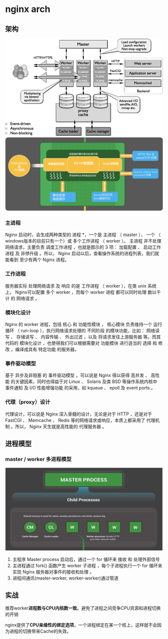 # nginx arch

## 架构
![ img ](res/nginx-arch.png)
![ img ](res/nginx-inner.png)

### 主进程
Nginx 启动时，会生成两种类型的 进程 *，一个是 主进程 （ master ）， 一个 （ windows版本的目前只有一个）或 多个工作进程 （ worker ）。 主进程 并不处理网络请求，主要负责 调度工作进程 ，也就是图示的 3 项： 加载配置 、 启动工作进程 及 非停升级 。所以， Nginx 启动以后，查看操作系统的进程列表，我们就能看到 至少有两个 Nginx 进程。

### 工作进程
服务器实际 处理网络请求 及 响应 的是 工作进程 （ worker ），在类 unix 系统上， Nginx可以配置 多个 worker ，而每个 worker 进程 都可以同时处理 数以千计 的 网络请求 。

### 模块化设计
Nginx 的 worker 进程，包括 核心 和 功能性模块 ， 核心模块 负责维持一个 运行循环 （ run-loop ），执行网络请求处理的 不同阶段 的模块功能，比如： 网络读写 、 存储读写 、 内容传输 、 外出过滤 ，以及 将请求发往上游服务器 等。而其代码的 模块化设计 ，也使得我们可以根据需要对 功能模块 进行适当的 选择 和 修改 ，编译成具有 特定功能 的服务器。

### 事件驱动模型
基于 异步及非阻塞 的 事件驱动模型 ，可以说是 Nginx 得以获得 高并发 、 高性能 的关键因素，同时也得益于对 Linux 、 Solaris 及类 BSD 等操作系统内核中 事件通知 及 I/O 性能增强功能 的采用，如 kqueue 、 epoll 及 event ports 。

### 代理（proxy）设计
代理设计，可以说是 Nginx 深入骨髓的设计，无论是对于 HTTP ，还是对于 FastCGI 、 Memcache 、 Redis 等的网络请求或响应，本质上都采用了 代理机制 。所以， Nginx 天生就是高性能的 代理服务器 。

## 进程模型
### master / worker 多进程模型
![ img ](res/nginx-proc.png)
1. 主程序 Master process 启动后，通过一个 for 循环来 接收 和 处理外部信号  
2. 主进程通过 fork() 函数产生 worker 子进程 ，每个子进程执行一个 for 循环来实现 Nginx 服务器对事件的接收和处理 。
3. 进程间通讯(master-worker, worker-worker)通过管道

## 实战
推荐worker**进程数与CPU内核数一致**。避免了进程之间竞争CPU资源和进程切换的开销

nginx提供了**CPU亲缘性的绑定选项**，一个进程绑定在某一个核上，这样就不会因为进程的切换带来Cache的失效。  

